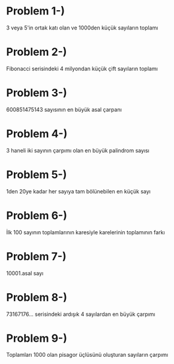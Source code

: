# Problem 1-)
3 veya 5'in ortak katı olan ve 1000den küçük sayıların toplamı

# Problem 2-)
Fibonacci serisindeki 4 milyondan küçük çift sayıların toplamı

# Problem 3-)
600851475143 sayısının en büyük asal çarpanı

# Problem 4-)
3 haneli iki sayının çarpımı olan en büyük palindrom sayısı

# Problem 5-)
1den 20ye kadar her sayıya tam bölünebilen en küçük sayı

# Problem 6-)
İlk 100 sayının toplamlarının karesiyle karelerinin toplamının farkı

# Problem 7-)
10001.asal sayı

# Problem 8-)
73167176... serisindeki ardışık 4 sayılardan en büyük çarpımı 

# Problem 9-)
Toplamları 1000 olan pisagor üçlüsünü oluşturan sayıların çarpımı 
